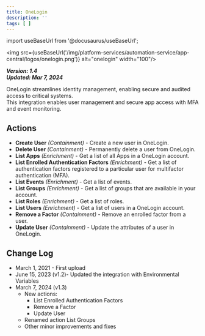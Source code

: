 ```yaml
---
title: OneLogin
description: ''
tags: [ ]
---
```


import useBaseUrl from '@docusaurus/useBaseUrl';

<img src={useBaseUrl('/img/platform-services/automation-service/app-central/logos/onelogin.png')} alt="onelogin" width="100"/>

***Version: 1.4  
Updated: Mar 7, 2024***

OneLogin streamlines identity management, enabling secure and audited access to critical systems.  
This integration enables user management and secure app access with MFA and event monitoring.

## Actions

* **Create User** _(Containment)_ - Create a new user in OneLogin.
* **Delete User** _(Containment)_ - Permanently delete a user from OneLogin.
* **List Apps** _(Enrichment)_ - Get a list of all Apps in a OneLogin account.
* **List Enrolled Authentication Factors** _(Enrichment)_ - Get a list of authentication factors registered to a particular user for multifactor authentication (MFA).
* **List Events** _(Enrichment)_ - Get a list of events.
* **List Groups** _(Enrichment)_ - Get a list of groups that are available in your account.
* **List Roles** _(Enrichment)_ - Get a list of roles.
* **List Users** _(Enrichment)_ - Get a list of users in a OneLogin account.
* **Remove a Factor** _(Containment)_ - Remove an enrolled factor from a user.
* **Update User** _(Containment)_ - Update the attributes of a user in OneLogin.

## Change Log

* March 1, 2021 - First upload
* June 15, 2023 (v1.2)- Updated the integration with Environmental Variables
* March 7, 2024 (v1.3)
    * New actions:
        * List Enrolled Authentication Factors
        * Remove a Factor
        * Update User
    * Renamed action List Groups
    * Other minor improvements and fixes
